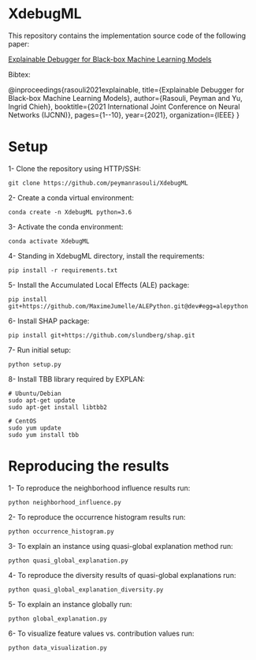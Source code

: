 # XdebugML

This repository contains the implementation source code of the following paper:

[Explainable Debugger for Black-box Machine Learning Models](https://ieeexplore.ieee.org/document/9533944)

Bibtex:

  @inproceedings{rasouli2021explainable,
                 title={Explainable Debugger for Black-box Machine Learning Models},
                 author={Rasouli, Peyman and Yu, Ingrid Chieh},
                 booktitle={2021 International Joint Conference on Neural Networks (IJCNN)},
                 pages={1--10},
                 year={2021},
                 organization={IEEE}
  }

# Setup
1- Clone the repository using HTTP/SSH:
```
git clone https://github.com/peymanrasouli/XdebugML
```
2- Create a conda virtual environment:
```
conda create -n XdebugML python=3.6
```
3- Activate the conda environment: 
```
conda activate XdebugML
```
4- Standing in XdebugML directory, install the requirements:
```
pip install -r requirements.txt
```
5- Install the Accumulated Local Effects (ALE) package:
```
pip install git+https://github.com/MaximeJumelle/ALEPython.git@dev#egg=alepython
```
6- Install SHAP package:
```
pip install git+https://github.com/slundberg/shap.git
```
7- Run initial setup:
```
python setup.py
```
8- Install TBB library required by EXPLAN:
```
# Ubuntu/Debian
sudo apt-get update
sudo apt-get install libtbb2 

# CentOS
sudo yum update
sudo yum install tbb
```

# Reproducing the results
1- To reproduce the neighborhood influence results run:
```
python neighborhood_influence.py
```
2- To reproduce the occurrence histogram results run:
```
python occurrence_histogram.py
```
3- To explain an instance using quasi-global explanation method run:
```
python quasi_global_explanation.py
```
4- To reproduce the diversity results of quasi-global explanations run:
```
python quasi_global_explanation_diversity.py
```
5- To explain an instance globally run:
```
python global_explanation.py
```
6- To visualize feature values vs. contribution values run:
```
python data_visualization.py
```

